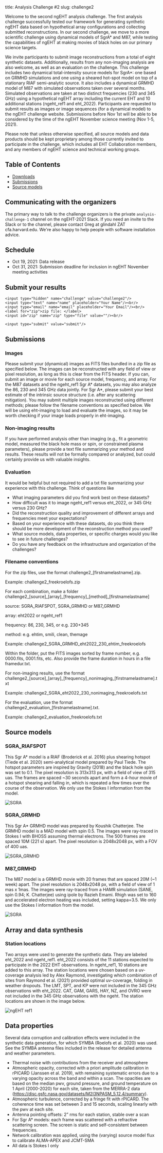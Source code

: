 title: Analysis Challenge #2
slug: challenge2

Welcome to the second ngEHT analysis challenge. The first analysis challenge successfully tested our framework for generating synthetic ngEHT data based on hypothetical array configurations and collecting submitted reconstructions. In our second challenge, we move to a more scientific challenge using dynamical models of SgrA\* and M87, while testing the capabilities of ngEHT at making movies of black holes on our primary science targets.

We invite participants to submit image reconstructions from a total of eight synthetic datasets. Additionally, results from any non-imaging analysis are also welcome, as well as an evaluation on the challenge. This challenge includes two dynamical total-intensity source models for SgrA\*: one based on GRMHD simulations and one using a sheared hot-spot model on top of a stationary RIAF semi-analytic source. It also includes a dynamical GRMHD model of M87 with simulated observations taken over several months. Simulated observations are taken at two distinct frequencies (230 and 345 GHz) using a hypothetical ngEHT array including the current EHT and 10 additional stations (ngeht\_ref1 and eht\_2022). Participants are requested to submit results as images or image sequences (for a dynamical model) to the ngEHT challenge website. Submissions before Nov 1st will be able to be considered by the time of the ngEHT November science meeting (Nov 1-5, 2021).

Please note that unless otherwise specified, all source models and data products should be kept proprietary among those currently invited to participate in the challenge, which includes all EHT Collaboration members, and any members of ngEHT science and technical working groups.


## Table of Contents

- [Downloads](./#Downloads)
- [Submissions](./#Submissions)
- [Source models](./#SourceModels)

## Communicating with the organizers

The primary way to talk to the challenge organizers is the private
`analysis-challenge-1` channel on the ngEHT-2021 Slack.  If you need an
invite to the Slack or to the channel, please contact Greg at glindahl
ZAT cfa.harvard.edu.  We're also happy to help people with software
installation advice.

## Schedule

- Oct 19, 2021: Data release
- Oct 31, 2021: Submission deadline for inclusion in ngEHT November meeting activities

## Submit your results

<form action="/upload" method="post" accept-charset="utf-8"
      enctype="multipart/form-data">

    <input type="hidden" name="challenge" value="challenge2"/>
    <input type="text" name="name" placeholder="Your Name"/><br/>
    <input type="email" name="email" placeholder="Your Email"/><br/>
    <label for="zip">zip file: </label>
    <input id="zip" name="zip" type="file" value=""/><br/>

    <input type="submit" value="submit"/>
</form>


## <a name="Submissions">Submissions</a>

### Images
Please submit your (dynamical) images as FITS files bundled in a zip file as specified below. The images can be reconstructed with any field of view or pixel resolution, as long as this is clear from the FITS header. If you can, submit an image or movie for each source model, frequency, and array. For the M87 datasets and the ngeht_ref1 Sgr A\* datasets, you may also analyze the 86, 230 and 345 GHz data jointly. For Sgr A\*, please submit your best estimate of the intrinsic source structure (i.e. after any scattering mitigation). You may submit multiple images reconstructed using different methods; please follow the filename conventions as specified below. We will be using eht-imaging to load and evaluate the images, so it may be worth checking if your image loads properly in eht-imaging. 

### Non-imaging results
If you have performed analysis other than imaging (e.g., fit a geometric model, measured the black hole mass or spin, or constrained plasma parameters), please provide a text file summarizing your method and results. These results will not be formally compared or analyzed, but could certainly provide us with valuable insights.

### Evaluation
It would be helpful but not required to add a txt file summarizing your experience with this challenge. Think of questions like

- What imaging parameters did you find work best on these datasets?
- How difficult was it to image ngeht_ref1 versus eht_2022, or 345 GHz versus 230 GHz?
- Did the reconstruction quality and improvement of different arrays and frequencies meet your expectations?
- Based on your experience with these datasets, do you think there should be more development of the reconstruction method you used?
- What source models, data properties, or specific charges would you like to see in future challenges?
- Do you have any feedback on the infrastructure and organization of the challenges?

### Filename conventions
For the zip files, use the format challenge2\_[firstnamelastname].zip. 

Example: challenge2_freekroelofs.zip

For each combination, make a folder challenge2\_[source]\_[array]\_[frequency]\_[method]\_[firstnamelastname]

source: SGRA\_RIAFSPOT, SGRA\_GRMHD or M87\_GRMHD

array: eht2022 or ngeht\_ref1

frequency: 86, 230, 345, or e.g. 230+345

method: e.g. ehtim, smili, clean, themage

Example: challenge2\_SGRA\_GRMHD\_eht2022\_230\_ehtim\_freekroelofs

Within the folder, put the FITS images sorted by frame number, e.g. 0000.fits, 0001.fits, etc. Also provide the frame duration in hours in a file framedur.txt.

For non-imaging results, use the format challenge2\_[source]\_[array]\_[frequency]\_nonimaging\_[firstnamelastname].txt

Example: challenge2\_SGRA\_eht2022\_230\_nonimaging\_freekroelofs.txt

For the evaluation, use the format challenge2\_evaluation\_[firstnamelastname].txt. 

Example: challenge2\_evaluation\_freekroelofs.txt

## <a name="SourceModels">Source models</a>

### SGRA_RIAFSPOT
This Sgr A\* model is a RIAF (Broderick et al. 2016) plus shearing hotspot (Tiede et al. 2020) semi-analytical model prepared by Paul Tiede. The hotspot parameters are inspired by Gravity (2018) and the black hole spin was set to 0.1. The pixel resolution is 313x313 px, with a field of view of 315 uas. The frames are spaced ~30 seconds apart and form a 4-hour movie of a hotspot shearing and falling in, which is repeated a few times over the course of the observation. We only use the Stokes I information from the model.

![SGRA](../static/challenge2/merged_SGRA.gif) 

### SGRA_GRMHD
This Sgr A\* GRMHD model was prepared by Koushik Chatterjee. The GRMHD model is a MAD model with spin 0.5. The images were ray-traced in Stokes I with BHOSS assuming thermal electrons. The 500 frames are spaced 10M (221 s) apart. The pixel resolution is 2048x2048 px, with a FOV of 400 uas.

![SGRA_GRMHD](../static/challenge2/merged_SGRA_GRMHD.gif) 

### M87_GRMHD

The M87 model is a GRMHD movie with 20 frames that are spaced 20M (~1 week) apart. The pixel resolution is 2048x2048 px, with a field of view of 1 mas x 1mas. The images were ray-traced from a HAMR simulation (SANE, spin 0.94; K. Chatterjee) using ipole by Razieh Emami. Rhigh was set to 160 and accelerated electron heating was included, setting kappa=3.5. We only use the Stokes I information from the model.

![SGRA](../static/challenge2/merged_M87.gif) 


## Array and data synthesis
### Station locations
Two arrays were used to generate the synthetic data. They are labeled eht\_2022 and ngeht\_ref1. eht\_2022 consists of the 11 stations expected to participate in the 2022 EHT observations. In ngeht\_ref1, 10 stations are added to this array. The station locations were chosen based on a uv-coverage analysis led by Alex Raymond, investigating which combination of sites from Raymond et al. (2021) provided optimal uv-coverage, folding in weather dropouts. The LMT, SPT, and KP were not included in the 345 GHz observations with eht_2022. CAT, GAM, GARS, HAY, NZ, and OVRO were not included in the 345 GHz observations with the ngeht. The station locations are shown in the image below.

![ngEHT ref1](../static/ngeht_ref1.png)

## Data properties
Several data corruption and calibration effects were included in the synthetic data generation, for which SYMBA (Roelofs et al. 2020) was used. See the SYMBA antenna files included in the release for detailed antenna and weather parameters.

- Thermal noise with contributions from the receiver and atmosphere
- Atmospheric opacity, corrected with a priori amplitude calibration in rPICARD (Janssen et al. 2019), with remaining systematic errors due to a varying opacity across the band and within a scan. The opacities are based on the median pwv, ground pressure, and ground temperature on 1 April (2000-2020) for each site, taken from the MERRA-2 data (https://disc.gsfc.nasa.gov/datasets/M2I3NPASM_5.12.4/summary).
- Atmospheric turbulence, corrected by a fringe fit with rPICARD. The coherence time was set between 3 and 15 seconds, scaling linearly with the pwv at each site.
- Antenna pointing offsets: 2” rms for each station, stable over a scan
- For Sgr A\* models: each frame was scattered with a refractive scattering screen. The screen is static and self-consistent between frequencies.
- Network calibration was applied, using the (varying) source model flux to calibrate ALMA-APEX and JCMT-SMA
- All data is Stokes I only









